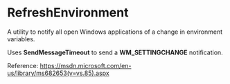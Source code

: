 # RefreshEnvironment

A utility to notify all open Windows applications of a change in environment variables.

Uses **SendMessageTimeout**
to send a **WM_SETTINGCHANGE** notification.

Reference: https://msdn.microsoft.com/en-us/library/ms682653(v=vs.85).aspx